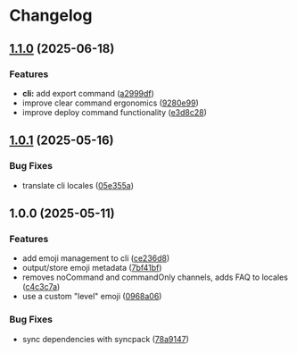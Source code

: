 # Changelog

## [1.1.0](https://github.com/Rapha01/activityRank-bot/compare/cli-v1.0.1...cli-v1.1.0) (2025-06-18)


### Features

* **cli:** add export command ([a2999df](https://github.com/Rapha01/activityRank-bot/commit/a2999dfbdd5b57b83cae18e60266dae0fecee62f))
* improve clear command ergonomics ([9280e99](https://github.com/Rapha01/activityRank-bot/commit/9280e992b4dc58c2d96ff011de119c1eaad2f0fd))
* improve deploy command functionality ([e3d8c28](https://github.com/Rapha01/activityRank-bot/commit/e3d8c28c8e9a6d079533b02ea1b05c89cf442953))

## [1.0.1](https://github.com/Rapha01/activityRank-bot/compare/cli-v1.0.0...cli-v1.0.1) (2025-05-16)


### Bug Fixes

* translate cli locales ([05e355a](https://github.com/Rapha01/activityRank-bot/commit/05e355a4769ea1191b3a929e9a41e76be48f8095))

## 1.0.0 (2025-05-11)


### Features

* add emoji management to cli ([ce236d8](https://github.com/Rapha01/activityRank-bot/commit/ce236d884fd55974004a69286c755a900b992570))
* output/store emoji metadata ([7bf41bf](https://github.com/Rapha01/activityRank-bot/commit/7bf41bfd4516bc3ead106d87a76e61780cd3326e))
* removes noCommand and commandOnly channels, adds FAQ to locales ([c4c3c7a](https://github.com/Rapha01/activityRank-bot/commit/c4c3c7ad4f6c88040359705a353bdfca9f04a12b))
* use a custom "level" emoji ([0968a06](https://github.com/Rapha01/activityRank-bot/commit/0968a0699d19a00a6dab5efe7a42ad102f4ed61f))


### Bug Fixes

* sync dependencies with syncpack ([78a9147](https://github.com/Rapha01/activityRank-bot/commit/78a914751e6896ec474f530d46e7e8d05454b328))
